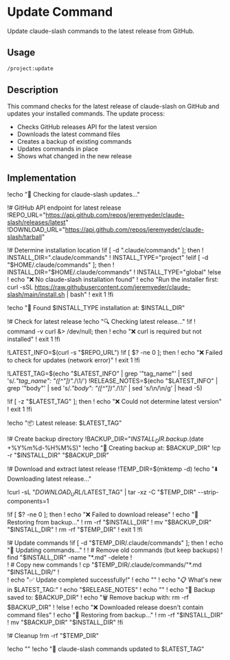 # Update Command

Update claude-slash commands to the latest release from GitHub.

## Usage

```bash
/project:update
```

## Description

This command checks for the latest release of claude-slash on GitHub and updates your installed commands. The update process:

- Checks GitHub releases API for the latest version
- Downloads the latest command files
- Creates a backup of existing commands
- Updates commands in place
- Shows what changed in the new release

## Implementation

!echo "🔄 Checking for claude-slash updates..."

!# GitHub API endpoint for latest release
!REPO_URL="https://api.github.com/repos/jeremyeder/claude-slash/releases/latest"
!DOWNLOAD_URL="https://api.github.com/repos/jeremyeder/claude-slash/tarball"

!# Determine installation location
!if [ -d ".claude/commands" ]; then
!  INSTALL_DIR=".claude/commands"
!  INSTALL_TYPE="project"
!elif [ -d "$HOME/.claude/commands" ]; then
!  INSTALL_DIR="$HOME/.claude/commands"
!  INSTALL_TYPE="global"
!else
!  echo "❌ No claude-slash installation found"
!  echo "Run the installer first: curl -sSL https://raw.githubusercontent.com/jeremyeder/claude-slash/main/install.sh | bash"
!  exit 1
!fi

!echo "📍 Found $INSTALL_TYPE installation at: $INSTALL_DIR"

!# Check for latest release
!echo "🔍 Checking latest release..."
!if ! command -v curl &> /dev/null; then
!  echo "❌ curl is required but not installed"
!  exit 1
!fi

!LATEST_INFO=$(curl -s "$REPO_URL")
!if [ $? -ne 0 ]; then
!  echo "❌ Failed to check for updates (network error)"
!  exit 1
!fi

!LATEST_TAG=$(echo "$LATEST_INFO" | grep '"tag_name"' | sed 's/.*"tag_name": *"\([^"]*\)".*/\1/')
!RELEASE_NOTES=$(echo "$LATEST_INFO" | grep '"body"' | sed 's/.*"body": *"\([^"]*\)".*/\1/' | sed 's/\\n/\n/g' | head -5)

!if [ -z "$LATEST_TAG" ]; then
!  echo "❌ Could not determine latest version"
!  exit 1
!fi

!echo "📦 Latest release: $LATEST_TAG"

!# Create backup directory
!BACKUP_DIR="$INSTALL_DIR.backup.$(date +%Y%m%d-%H%M%S)"
!echo "💾 Creating backup at: $BACKUP_DIR"
!cp -r "$INSTALL_DIR" "$BACKUP_DIR"

!# Download and extract latest release
!TEMP_DIR=$(mktemp -d)
!echo "⬇️  Downloading latest release..."

!curl -sL "$DOWNLOAD_URL/$LATEST_TAG" | tar -xz -C "$TEMP_DIR" --strip-components=1

!if [ $? -ne 0 ]; then
!  echo "❌ Failed to download release"
!  echo "🔄 Restoring from backup..."
!  rm -rf "$INSTALL_DIR"
!  mv "$BACKUP_DIR" "$INSTALL_DIR"
!  rm -rf "$TEMP_DIR"
!  exit 1
!fi

!# Update commands
!if [ -d "$TEMP_DIR/.claude/commands" ]; then
!  echo "🔄 Updating commands..."
!  
!  # Remove old commands (but keep backups)
!  find "$INSTALL_DIR" -name "*.md" -delete
!  
!  # Copy new commands
!  cp "$TEMP_DIR/.claude/commands/"*.md "$INSTALL_DIR/"
!  
!  echo "✅ Update completed successfully!"
!  echo ""
!  echo "📋 What's new in $LATEST_TAG:"
!  echo "$RELEASE_NOTES"
!  echo ""
!  echo "📁 Backup saved to: $BACKUP_DIR"
!  echo "🗑️  Remove backup with: rm -rf $BACKUP_DIR"
!  
!else
!  echo "❌ Downloaded release doesn't contain command files"
!  echo "🔄 Restoring from backup..."
!  rm -rf "$INSTALL_DIR"
!  mv "$BACKUP_DIR" "$INSTALL_DIR"
!fi

!# Cleanup
!rm -rf "$TEMP_DIR"

!echo ""
!echo "🎉 claude-slash commands updated to $LATEST_TAG"